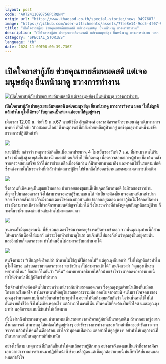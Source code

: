 ```yaml
---
layout: post
code: "ART2411090756PCRQNN"
origin_url: "https://www.khaosod.co.th/special-stories/news_9497687"
image: "https://github.com/user-attachments/assets/77ae8e14-9cc5-4f07-9b06-8f23db1c2346"
title: "เปิดใจอาสากู้ภัย ช่วยคุณยายล้มหมดสติ แต่เจอมนุษย์ลุง ยื่นหน้ามาดู ขวางการทำงาน"
description: "เปิดใจอาสากู้ภัย ช่วยคุณยายล้มหมดสติ แต่เจอมนุษย์ลุง ยื่นหน้ามาดู ขวางการทำงาน บอก 'ไม่ใช่ญาติแล้วทำไม ดูไม่ได้หรอ' รับทุกคนเป็นห่วง แต่อยากให้ดูอยู่ห่างๆ"
category: "SPECIAL_STORIES"
language: "th"
date: 2024-11-09T08:00:39.736Z
---
```


# เปิดใจอาสากู้ภัย ช่วยคุณยายล้มหมดสติ แต่เจอมนุษย์ลุง ยื่นหน้ามาดู ขวางการทำงาน

[![เปิดใจอาสากู้ภัย ช่วยคุณยายล้มหมดสติ แต่เจอมนุษย์ลุง ยื่นหน้ามาดู ขวางการทำงาน](https://www.khaosod.co.th/wpapp/uploads/2024/11/rescue.jpg "เปิดใจอาสากู้ภัย ช่วยคุณยายล้มหมดสติ แต่เจอมนุษย์ลุง ยื่นหน้ามาดู ขวางการทำงาน")](https://www.khaosod.co.th/wpapp/uploads/2024/11/rescue.jpg)

**เปิดใจอาสากู้ภัย ช่วยคุณยายล้มหมดสติ แต่เจอมนุษย์ลุง ยื่นหน้ามาดู ขวางการทำงาน บอก ‘ไม่ใช่ญาติแล้วทำไม ดูไม่ได้หรอ’ รับทุกคนเป็นห่วง แต่อยากให้ดูอยู่ห่างๆ**

เมื่อเวลา 12.00 น. วันที่ 9 พ.ย.67 นายนิธิชัย อัญชลิพงศ์ อาสาสมัครรถจักรยานยนต์ฉุกเฉินทางการแพทย์ เปิดใจกับ ‘ข่าวสดออนไลน์’ ถึงเหตุการณ์ที่กำลังช่วยเหลือผู้ป่วยอยู่ แต่มีคุณลุงท่านหนึ่งมาขัดขวางการปฎิบัติหน้าที่

[![](https://www.khaosod.co.th/wpapp/uploads/2024/11/Screenshot-2024-11-09-144340-696x450.jpg)](https://www.khaosod.co.th/wpapp/uploads/2024/11/Screenshot-2024-11-09-144340.jpg)

นายนิธิชัย กล่าวว่า เหตุการณ์เกิดขึ้นเมื่อเวลาประมาณ 4 โมงเย็นของวันที่ 7 ต.ค. ที่ผ่านมา ตนได้รับแจ้งว่ามีหญิงสูงอายุล้มในห้องน้ำหมดสติ ตนจึงรีบไปที่เกิดเหตุ เพื่อตรวจสอบอาการผู้ป่วยเบื้องต้น หลังจากตรวจสอบเสร็จแล้วก็ให้การช่วยเหลือเบื้องต้นก่อน ก็มีรถพยาบาลมาถึง และพาคนไข้ขึ้นรถตามปกติ ซึ่งหลังจากนั้นในระหว่างที่กำลังทำหัตถการกู้ชีพ ให้น้ำเกลือให้ออกซิเจนและสอบถามอาการเพิ่มเติม

[![](https://www.khaosod.co.th/wpapp/uploads/2024/11/page4-1-696x399.jpg)](https://www.khaosod.co.th/wpapp/uploads/2024/11/page4-1.jpg)

ซึ่งสถานที่เกิดเหตุเป็นชุมชนริมคลอง ปากซอยของชุมชนนี้เป็นจุดกลับรถพอดี ซึ่งมีรถของชาวบ้านสัญจรไปมาตลอดเวลา จึงไม่สามารถจอดรถกู้ชีพบนถนนได้ จำเป็นจะต้องขึ้นมาจอดบนเนินหน้าปากซอย ซึ่งซอยดังกล่าวก็จะมีรถมอเตอร์ไซต์ของชาวบ้านขับเข้าออกอยู่ตลอด แต่รถกู้ชีพไม่ได้จอดปิดทางเข้า ยังสามารถเปิดช่องให้รถจักรยานยนต์สัญจรไปมาได้ ซึ่งในระหว่างที่กำลังพูดคุยกับญาติและผู้ป่วย ก็จะเห็นว่ามีรถของชาวบ้านขับผ่านไปมาตลอดเวลา

[![](https://www.khaosod.co.th/wpapp/uploads/2024/11/page-3-696x399.jpg)](https://www.khaosod.co.th/wpapp/uploads/2024/11/page-3.jpg)

จนกระทั่งมีคุณลุงคนนึง ที่ขับรถมอเตอร์ไซต์มาจอดอยู่ข้างรถปิดทางเข้าออก จากนั้นคุณลุงท่านนี้ก็สวมใส่หมวกกันน็อคใส่แมสก์ แล้วชะโงกหัวเข้ามาดูในรถ ตนจึงหันไปมองก็เห็นว่าคุณลุงยืนอยู่ตรงนั้น และอีกฝ่ายก็จอดรถขวาง ทำให้คนอื่นไม่สามารถขับรถผ่านมาได้

[![](https://www.khaosod.co.th/wpapp/uploads/2024/11/Screenshot-2024-11-09-143656-696x454.jpg)](https://www.khaosod.co.th/wpapp/uploads/2024/11/Screenshot-2024-11-09-143656.jpg)

ตนจึงถามว่า “เป็นญาติหรือเปล่า ถ้าหากไม่ใช่ญาติให้ออกไป” แต่คุณลุงก็บอกว่า “ไม่ใช่ญาติแล้วทำไม ดูไม่ได้หรอ แล้วบอกว่ามาจอดรถขวาง จะเข้าบ้าน ก็ไม่สามารถเข้าได้“ ตนจึงถามว่า ”คุณลุงเห็นรถพยาบาลไหม“ อีกฝ่ายก็ยืนยันว่า “เห็น” ตนพยายามอธิบายให้อีกฝ่ายเข้าใจว่า มาจอดรถขวางแบบนี้ทำให้เจ้าหน้าที่ปฏิบัติหน้าที่ลำบาก

ซึ่งเจ้าหน้าที่จะต้องเดินไปมาระหว่างหน้ารถกับท้ายรถตลอดเวลา ซึ่งคุณลุงพูดด้วยน้ำเสียงที่เหมือนโกรธและไม่พอใจ ทำให้เจ้าหน้าที่ที่อยู่ในรถขอความร่วมมือ ออกไปจากตรงนี้ ตนไม่เข้าใจเจตนาของคุณลุงว่ามาจอดแบบนี้ แล้วยื่นหน้าเข้ามาดูทำไม อยากให้นึกถึงมุมกลับกันว่า ในวันนั้นคนไข้ไม่ได้อันตรายถึงชีวิต จึงไม่ได้เกิดเหตุอะไร แต่ถ้าหากในกรณีนั้น เป็นคนไข้ที่จะต้องปั๊มหัวใจด่ นและคุณลุงมาทำ พฤติกรรมแบบนี้มันทำให้เสี่ยงมาก

ทั้งนี้ ฝากถึงประชาชนทุกคน ถ้าหากพบเห็นรถพยาบาลหรือรถกู้ภัยที่เป็นรถฉุกเฉิน ถ้าหากอยากรู้อยากสังเกตการณ์ สามารถดู ได้แต่ขอให้ดูอยู่ห่างๆ อย่าขัดขวางการทำงานของเจ้าหน้าที่และอย่าขัดขวางการจราจร แล้วทำให้คนอื่นเดือดร้อน เข้าใจว่าทุกคนเป็นห่วง แต่อยากให้ดูอยู่ห่างๆ อย่าทำให้เหตุการณ์ที่มันเบากลายเป็นเหตุการณ์ที่มันหนัก

อย่างไรก็ตาม เหตุการณ์ที่มันเกิดขึ้นทำให้ตนเสียความรู้สึกมาก อย่างกรณีของตนเป็นเจ้าที่อาสาสมัครเอาเวลาว่างจากการทำงานมาปฏิบัติหน้าที่ ช่วยเหลือผู้คนแต่เมื่อถูกต่อว่าแบบนี้ มันก็ทำให้บั่นทอนและหมดกำลังใจ

